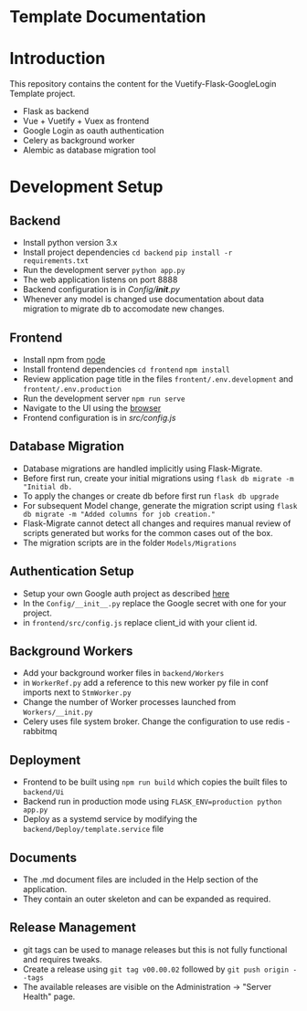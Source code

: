# Template Documentation

# Introduction

This repository contains the content for the Vuetify-Flask-GoogleLogin Template project.
- Flask as backend
- Vue + Vuetify + Vuex as frontend
- Google Login as oauth authentication
- Celery as background worker
- Alembic as database migration tool

# Development Setup

## Backend
- Install python version 3.x
- Install project dependencies
    `cd backend`
    `pip install -r requirements.txt`
- Run the development server
    `python app.py`
- The web application listens on port 8888
- Backend configuration is in *Config/__init__.py*
- Whenever any model is changed use documentation about data migration to migrate db to accomodate new changes.

## Frontend
- Install npm from [node](nodejs.org)
- Install frontend dependencies
    `cd frontend`
    `npm install`
- Review application page title in the files `frontent/.env.development` and `frontent/.env.production`
- Run the development server
    `npm run serve`
- Navigate to the UI using the [browser](http://localhost:8080)
- Frontend configuration is in *src/config.js*


## Database Migration

- Database migrations are handled implicitly using Flask-Migrate.
- Before first run, create your initial migrations using `flask db migrate -m "Initial db.`
- To apply the changes or create db before first run `flask db upgrade`
- For subsequent Model change, generate the migration script using `flask db migrate -m "Added columns for job creation."`
- Flask-Migrate cannot detect all changes and requires manual review of scripts generated but works for the common cases out of the box.
- The migration scripts are in the folder `Models/Migrations`


## Authentication Setup

- Setup your own Google auth project as described [here](https://www.youtube.com/watch?v=V4KqpIX6pdI)
- In the `Config/__init__.py` replace the Google secret with one for your project.
- in `frontend/src/config.js` replace client_id with your client id.

## Background Workers

- Add your background worker files in `backend/Workers`
- in `WorkerRef.py` add a reference to this new worker py file in conf imports next to `StmWorker.py`
- Change the number of Worker processes launched from `Workers/__init.py`
- Celery uses file system broker. Change the configuration to use redis - rabbitmq

## Deployment

- Frontend to be built using `npm run build` which copies the built files to `backend/Ui`
- Backend run in production mode using `FLASK_ENV=production python app.py`
- Deploy as a systemd service by modifying the `backend/Deploy/template.service` file


## Documents

- The .md document files are included in the Help section of the application.
- They contain an outer skeleton and can be expanded as required.

## Release Management

- git tags can be used to manage releases but this is not fully functional and requires tweaks.
- Create a release using `git tag v00.00.02` followed by `git push origin --tags`
- The available releases are visible on the Administration -> "Server Health" page.
